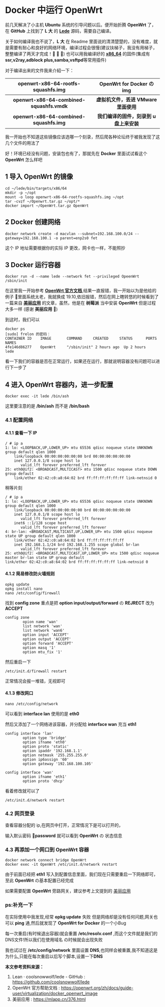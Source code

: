 # Docker  中运行  OpenWrt

前几天解决了小主机 **Ubuntu** 系统的引导问题以后。便开始折腾 **OpenWrt** 了，在 **GitHub** 上找到了 **L 大** 的 **[Lede](https://github.com/coolsnowwolf/lede)** 源码，需要自己编译。

关于如何编译我也不说了，**L 大** 在 Readme 里面说的清清楚楚的，没有难度，就是需要有耐心和良好的网络环境，编译过程会很慢(建议扶梯子，我没有用梯子，整整编译了两天才完成！🤣 🤣 🤣) 也可以用我编译好的 **[x86_64](https://github.com/jokefrelon/linux-series/releases)** 的固件(集成有**ssr,v2ray,adblock plus,samba,vsftpd**等常用插件)

对于编译出来的文件我来介紹一下：

|**openwrt-x86-64-rootfs-squashfs.img**|OpenWrt for Docker の img|
|:---:|:---:|
|**openwrt-x86-64-combined-squashfs.vmdk**|**虚拟机文件，丢进 VMware 里面使用**|
|**openwrt-x86-64-combined-squashfs.img**|**我们编译的固件，刻录到 u 盘上来安装**|

我一开始也不知道这些镜像应该选哪一个刻录，然后爬各种论坛终于被我发现了这几个文件的用法了

好！环境已经没有问题，安装包也有了，那就先在 **Docker** 里面试试看这个 **OpenWrt** 怎么样吧

## 1 导入 OpenWrt 的镜像

```
cd ~/lede/bin/targets/x86/64
mkdir -p ~/opt
mount -o loop openwrt-x86-64-rootfs-squashfs.img ~/opt
tar -cvzf ~/Openwrt.tar.gz ~/opt/* 
docker import ~/OpenWrt.tar.gz OpenWrt
```

## 2 Docker 创建网络

```
docker network create -d macvlan --subnet=192.168.100.0/24 --gateway=192.168.100.1 -o parent=enp2s0 fet
```

这个 IP 地址需要根据你的实际 IP 更改，网卡也一样，不能照抄

## 3 Docker 运行容器

```
docker run -d --name lede --network fet --privileged OpeenWrt /sbin/init
```

在这里我一开始参考 **[OpenWrt 官方文档](https://openwrt.org/zh/docs/guide-user/virtualization/docker_openwrt_image)**,结果一直报错，我一开始以为是他给的例子 🌰里面系统太老，我就换成 19.10,依旧报错，然后在网上瞎转悠的时候看到了一篇来自 [**美丽应用**](https://mlapp.cn/376.html) 的文章，虽然，他是在 **树莓派** 当中安装 **OpenWrt** 但是过程大多一样 (感谢 **美丽应用** 📌)

到这时，我们可以

```
docker ps
[sudo] frelon 的密码：
CONTAINER ID	IMAGE		COMMAND		CREATED		STATUS		PORTS		NAMES
4fe146d86277	OpenWrt		"/sbin/init" 2 hours ago  Up 2 hours			  lede
```

看一下我们的容器是否在正常运行，如果还在运行，那就说明容器没有问题可以进行下一步了

## 4 进入 OpenWrt 容器内，进一步配置

```
docker exec -it lede /bin/ash
```

这里要注意的是 **/bin/ash** 而不是 **/bin/bash**

### 4.1 配置网络

#### 4.1.1 查看一下 **IP**

```
/ # ip a
1: lo: <LOOPBACK,UP,LOWER_UP> mtu 65536 qdisc noqueue state UNKNOWN group default qlen 1000
    link/loopback 00:00:00:00:00:00 brd 00:00:00:00:00:00
    inet 127.0.0.1/8 scope host lo
       valid_lft forever preferred_lft forever
25: eth0@if2: <BROADCAST,MULTICAST> mtu 1500 qdisc noqueue state DOWN group default
    link/ether 02:42:c0:a8:64:02 brd ff:ff:ff:ff:ff:ff link-netnsid 0
```

稍等片刻

```
/ # ip a
1: lo: <LOOPBACK,UP,LOWER_UP> mtu 65536 qdisc noqueue state UNKNOWN group default qlen 1000
    link/loopback 00:00:00:00:00:00 brd 00:00:00:00:00:00
    inet 127.0.0.1/8 scope host lo
       valid_lft forever preferred_lft forever
    inet6 ::1/128 scope host
       valid_lft forever preferred_lft forever
4: br-lan: <BROADCAST,MULTICAST,UP,LOWER_UP> mtu 1500 qdisc noqueue state UP group default qlen 1000
    link/ether 02:42:c0:a8:64:02 brd ff:ff:ff:ff:ff:ff
    inet 192.168.1.1/24 brd 192.168.1.255 scope global br-lan
       valid_lft forever preferred_lft forever
25: eth0@if2: <BROADCAST,MULTICAST,UP,LOWER_UP> mtu 1500 qdisc noqueue master br-lan state UP group default                                                                  link/ether 02:42:c0:a8:64:02 brd ff:ff:ff:ff:ff:ff link-netnsid 0

```

#### 4.1.2 简易修改防火墙规则

```
opkg update
opkg install nano
nano /etc/config/firewall
```

找到 **config zone** 重点是把 **option input/output/forward** の **REJRECT** 改为 **ACCEPT**

```
config zone
        opion name 'wan'
        list network 'wan'
        list network 'wan6'
        option input 'ACCEPT'
        option output 'ACCEPT'
        option forward 'ACCEPT'
        option masq '1'
        option mtu_fix '1'
```

然后重启一下

```
/etc/init.d/firewall restart
```

正常情况会报一堆错，无视即可

#### 4.1.3 修改网口

```
nano /etc/config/network
```

可以看到 **interface lan** 使用的是 **eth0** 

然后又添加了一个网络进该容器，并分配给 **interface wan** 充当 **eth1**

```
config interface 'lan'
        option type 'bridge'
        option ifname 'eth0'
        option proto 'static'
        option ipaddr '192.168.1.1'
        option netmask '255.255.255.0'
        option ip6assign '60'
        option gateway '192.168.100.105'

config interface 'wan'
        option ifname 'eth1'
        option proto 'dhcp'
```

看着修改就可以了

```
/etc/init.d/network restart
```

### 4.2 网页登录

查看容器分配的 ip,在网页中打开，正常情况下是可以打开的，

输入默认密码 🔑**password**  就可以看到 **OpenWrt** の 状态信息

### 4.3 再添加一个网口到 OpenWrt 容器

```
docker network connect bridge OpenWrt
docker exec -it OpenWrt /etc/init.d/network restart
```

由于前面已经把 **eth1** 写入到配置信息里面，我们现在只需要重启一下网络即可，至此 **OpenWrt** の基本配置已经完成

如果需要配置 **OpenWrt** 旁路网关，建议参考上文提到的 [美丽应用](https://mlapp.cn/376.html)

### ps:补充一下
在实际使用中我发现,经常 **opkg update** 失败 但是网络却是没有任何问题,网关也可以  **ping** 通,然后就发现了 **OpenWrt for Docker** 的一个小Bug

每一次重启(有时候退出容器)就会重置 **/etc/resolv.conf** ,而这个文件就是我们的DNS文件!所以我们在使用域名 の时候就会出现失败

我也试过在  **/etc/config/network** 里面设置  **DNS**,也同样会被重置,我不知道这是为什么,只能在每次重启以后写个脚本,设置一下**DNS**

**本文参考资料来源：**

1. Lean · coolsnowwolf/lede - GitHub : https://github.com/coolsnowwolf/lede
2. OpenWrt 官方帮助文档 :  https://openwrt.org/zh/docs/guide-user/virtualization/docker_openwrt_image
3. 美丽应用 :  https://mlapp.cn/376.html